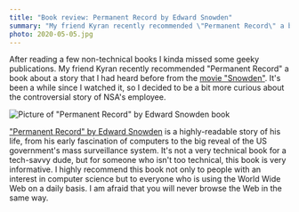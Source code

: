 ```yaml
---
title: "Book review: Permanent Record by Edward Snowden"
summary: "My friend Kyran recently recommended \"Permanent Record\" a book about a story that I had heard before from the movie \"Snowden\". It's been a while since I watched it, so I decided to be a bit more curious about the controversial story of NSA's employee."
photo: 2020-05-05.jpg
---
```


After reading a few non-technical books I kinda missed some geeky publications. My friend Kyran recently recommended "Permanent Record" a book about a story that I had heard before from the [movie "Snowden"](https://www.imdb.com/title/tt3774114/). It's been a while since I watched it, so I decided to be a bit more curious about the controversial story of NSA's employee.

![Picture of "Permanent Record" by Edward Snowden book](/photos/2020-05-05-1.jpg)

["Permanent Record" by Edward Snowden](https://www.goodreads.com/book/show/46223297-permanent-record) is a highly-readable story of his life, from his early fascination of computers to the big reveal of the US government's mass surveillance system. It's not a very technical book for a tech-savvy dude, but for someone who isn't too technical, this book is very informative. I highly recommend this book not only to people with an interest in computer science but to everyone who is using the World Wide Web on a daily basis. I am afraid that you will never browse the Web in the same way.

